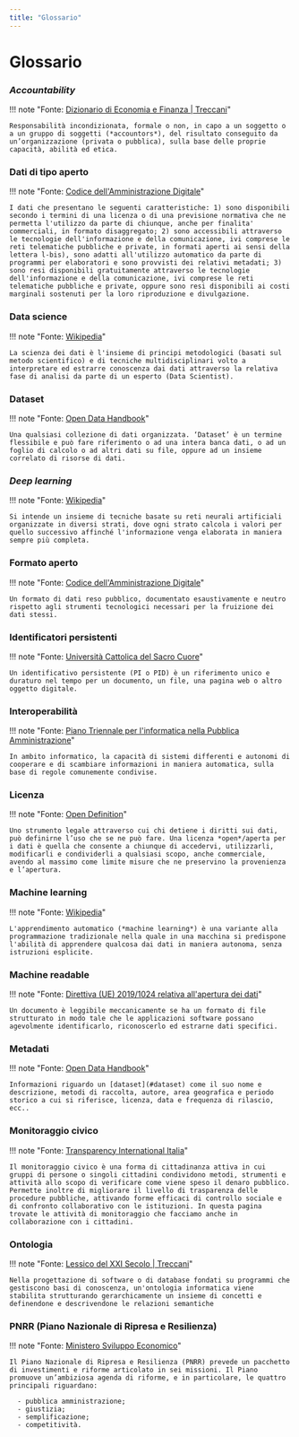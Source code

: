 ```yaml
---
title: "Glossario"
---
```


# Glossario

### *Accountability*

!!! note "Fonte: [Dizionario di Economia e Finanza | Treccani](https://www.treccani.it/enciclopedia/accountability_%28Dizionario-di-Economia-e-Finanza%29/)"

    Responsabilità incondizionata, formale o non, in capo a un soggetto o a un gruppo di soggetti (*accountors*), del risultato conseguito da un’organizzazione (privata o pubblica), sulla base delle proprie capacità, abilità ed etica.
### Dati di tipo aperto

!!! note "Fonte: [Codice dell'Amministrazione Digitale](https://www.normattiva.it/uri-res/N2Ls?urn:nir:stato:decreto.legislativo:2005-03-07;82!vig~art1)"

    I dati che presentano le seguenti caratteristiche: 1) sono disponibili secondo i termini di una licenza o di una previsione normativa che ne permetta l'utilizzo da parte di chiunque, anche per finalita' commerciali, in formato disaggregato; 2) sono accessibili attraverso le tecnologie dell'informazione e della comunicazione, ivi comprese le reti telematiche pubbliche e private, in formati aperti ai sensi della lettera l-bis), sono adatti all'utilizzo automatico da parte di programmi per elaboratori e sono provvisti dei relativi metadati; 3) sono resi disponibili gratuitamente attraverso le tecnologie dell'informazione e della comunicazione, ivi comprese le reti telematiche pubbliche e private, oppure sono resi disponibili ai costi marginali sostenuti per la loro riproduzione e divulgazione.

### Data science

!!! note "Fonte: [Wikipedia](https://it.wikipedia.org/wiki/Scienza_dei_dati)"

    La scienza dei dati è l'insieme di principi metodologici (basati sul metodo scientifico) e di tecniche multidisciplinari volto a interpretare ed estrarre conoscenza dai dati attraverso la relativa fase di analisi da parte di un esperto (Data Scientist).

### Dataset

!!! note "Fonte: [Open Data Handbook](https://opendatahandbook.org/glossary/en/)"

    Una qualsiasi collezione di dati organizzata. ‘Dataset’ è un termine flessibile e può fare riferimento o ad una intera banca dati, o ad un foglio di calcolo o ad altri dati su file, oppure ad un insieme correlato di risorse di dati.

### *Deep learning*

!!! note "Fonte: [Wikipedia](https://it.wikipedia.org/wiki/Apprendimento_profondo)"

    Si intende un insieme di tecniche basate su reti neurali artificiali organizzate in diversi strati, dove ogni strato calcola i valori per quello successivo affinché l'informazione venga elaborata in maniera sempre più completa.

### Formato aperto

!!! note "Fonte: [Codice dell'Amministrazione Digitale](https://www.normattiva.it/uri-res/N2Ls?urn:nir:stato:decreto.legislativo:2005-03-07;82!vig~art1)"

    Un formato di dati reso pubblico, documentato esaustivamente e neutro rispetto agli strumenti tecnologici necessari per la fruizione dei dati stessi.

### Identificatori persistenti

!!! note "Fonte: [Università Cattolica del Sacro Cuore](https://unicatt.libguides.com/identificativi_permanenti)"

    Un identificativo persistente (PI o PID) è un riferimento unico e duraturo nel tempo per un documento, un file, una pagina web o altro oggetto digitale.

### Interoperabilità

!!! note "Fonte: [Piano Triennale per l'informatica nella Pubblica Amministrazione](https://docs.italia.it/italia/piano-triennale-ict/pianotriennale-ict-doc/it/2017-2019/doc/appendici/glossario.html)"

    In ambito informatico, la capacità di sistemi differenti e autonomi di cooperare e di scambiare informazioni in maniera automatica, sulla base di regole comunemente condivise.

### Licenza

!!! note "Fonte: [Open Definition](https://opendefinition.org/od/2.0/it/)"

    Uno strumento legale attraverso cui chi detiene i diritti sui dati, può definirne l’uso che se ne può fare. Una licenza *open*/aperta per i dati è quella che consente a chiunque di accedervi, utilizzarli, modificarli e condividerli a qualsiasi scopo, anche commerciale, avendo al massimo come limite misure che ne preservino la provenienza e l’apertura.

### Machine learning

!!! note "Fonte: [Wikipedia](https://it.wikipedia.org/wiki/Apprendimento_automatico)"

    L'apprendimento automatico (*machine learning*) è una variante alla programmazione tradizionale nella quale in una macchina si predispone l'abilità di apprendere qualcosa dai dati in maniera autonoma, senza istruzioni esplicite.

### Machine readable

!!! note "Fonte: [Direttiva (UE) 2019/1024 relativa all'apertura dei dati](https://eur-lex.europa.eu/eli/dir/2019/1024/oj/ita)"

    Un documento è leggibile meccanicamente se ha un formato di file strutturato in modo tale che le applicazioni software possano agevolmente identificarlo, riconoscerlo ed estrarne dati specifici.

### Metadati

!!! note "Fonte: [Open Data Handbook](https://opendatahandbook.org/glossary/en/)"

    Informazioni riguardo un [dataset](#dataset) come il suo nome e descrizione, metodi di raccolta, autore, area geografica e periodo storico a cui si riferisce, licenza, data e frequenza di rilascio, ecc..

### Monitoraggio civico

!!! note "Fonte: [Transparency International Italia](https://www.transparency.it/cosa-facciamo/monitoraggio-civico)"

    Il monitoraggio civico è una forma di cittadinanza attiva in cui gruppi di persone o singoli cittadini condividono metodi, strumenti e attività allo scopo di verificare come viene speso il denaro pubblico. Permette inoltre di migliorare il livello di trasparenza delle procedure pubbliche, attivando forme efficaci di controllo sociale e di confronto collaborativo con le istituzioni. In questa pagina trovate le attività di monitoraggio che facciamo anche in collaborazione con i cittadini.

### Ontologia

!!! note "Fonte: [Lessico del XXI Secolo | Treccani](https://www.treccani.it/enciclopedia/ontologia-informatica_%28Lessico-del-XXI-Secolo%29/)"

    Nella progettazione di software o di database fondati su programmi che gestiscono basi di conoscenza, un'ontologia informatica viene stabilita strutturando gerarchicamente un insieme di concetti e definendone e descrivendone le relazioni semantiche

### PNRR (Piano Nazionale di Ripresa e Resilienza)

!!! note "Fonte: [Ministero Sviluppo Economico](https://www.mise.gov.it/index.php/it/68-incentivi/2042324-piano-nazionale-di-ripresa-e-resilienza-i-progetti-del-mise)"

    Il Piano Nazionale di Ripresa e Resilienza (PNRR) prevede un pacchetto di investimenti e riforme articolato in sei missioni. Il Piano promuove un’ambiziosa agenda di riforme, e in particolare, le quattro principali riguardano:

      - pubblica amministrazione;
      - giustizia;
      - semplificazione;
      - competitività.

